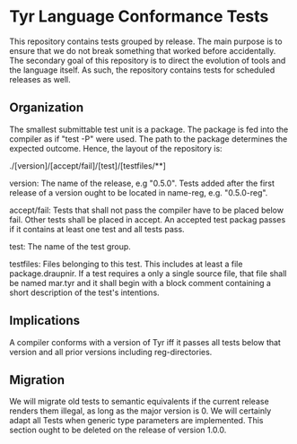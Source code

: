 # Tyr Language Conformance Tests

This repository contains tests grouped by release.
The main purpose is to ensure that we do not break something that worked before accidentally.
The secondary goal of this repository is to direct the evolution of tools and the language itself.
As such, the repository contains tests for scheduled releases as well.


## Organization

The smallest submittable test unit is a package.
The package is fed into the compiler as if "test -P" were used.
The path to the package determines the expected outcome.
Hence, the layout of the repository is:

./[version]/[accept/fail]/[test]/[testfiles/**]

version: The name of the release, e.g "0.5.0". Tests added after the first release of a version ought to be located in name-reg, e.g. "0.5.0-reg".

accept/fail: Tests that shall not pass the compiler have to be placed below fail. Other tests shall be placed in accept. An accepted test packag passes if it contains at least one test and all tests pass.

test: The name of the test group.

testfiles: Files belonging to this test.
This includes at least a file package.draupnir.
If a test requires a only a single source file, that file shall be named mar.tyr and it shall begin with a block comment containing a short description of the test's intentions.


## Implications

A compiler conforms with a version of Tyr iff it passes all tests below that version and all prior versions including reg-directories.


## Migration

We will migrate old tests to semantic equivalents if the current release renders them illegal, as long as the major version is 0.
We will certainly adapt all Tests when generic type parameters are implemented.
This section ought to be deleted on the release of version 1.0.0.
